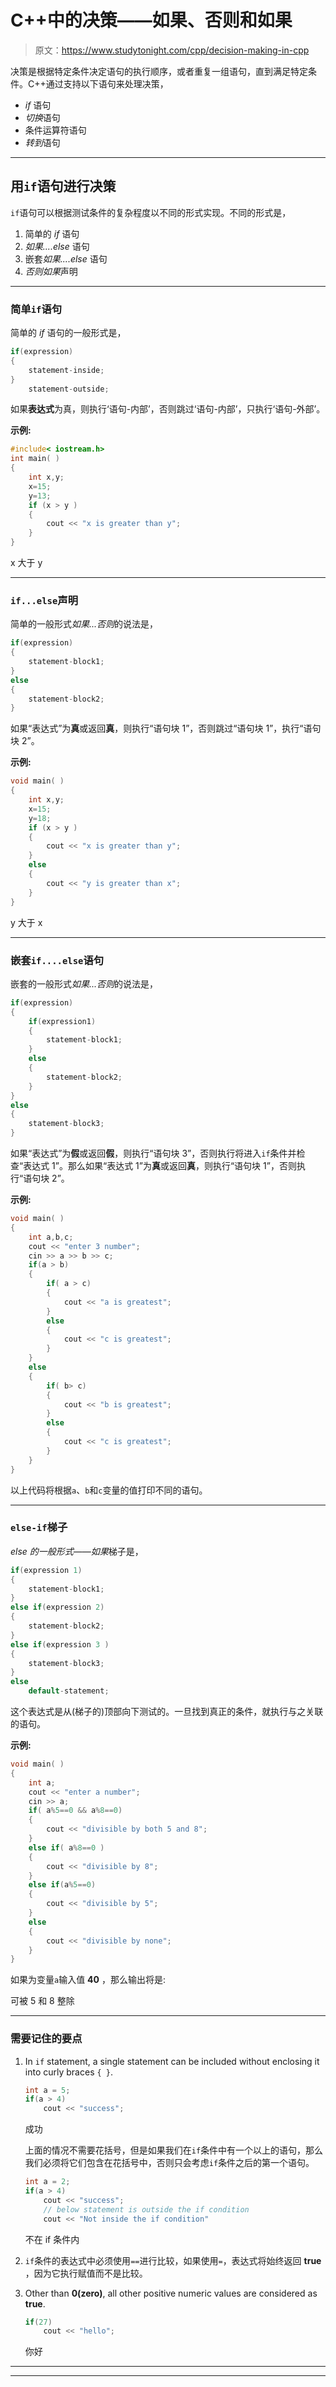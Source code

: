 # C++中的决策——如果、否则和如果

> 原文：<https://www.studytonight.com/cpp/decision-making-in-cpp>

决策是根据特定条件决定语句的执行顺序，或者重复一组语句，直到满足特定条件。C++通过支持以下语句来处理决策，

*   *if* 语句
*   *切换*语句
*   条件运算符语句
*   *转到*语句

* * *

## 用`if`语句进行决策

`if`语句可以根据测试条件的复杂程度以不同的形式实现。不同的形式是，

1.  简单的 *if* 语句
2.  *如果....else* 语句
3.  嵌套*如果....else* 语句
4.  *否则如果*声明

* * *

### 简单`if`语句

简单的 *if* 语句的一般形式是，

```cpp
if(expression)
{
    statement-inside;
}
    statement-outside; 
```

如果**表达式**为真，则执行‘语句-内部’，否则跳过‘语句-内部’，只执行‘语句-外部’。

**示例:**

```cpp
#include< iostream.h>
int main( )
{
    int x,y;
    x=15;
    y=13;
    if (x > y )
    {
        cout << "x is greater than y";
    }
}
```

x 大于 y

* * *

### `if...else`声明

简单的一般形式*如果...否则*的说法是，

```cpp
if(expression)
{
    statement-block1;
}
else
{
    statement-block2;
} 
```

如果“表达式”为**真**或返回**真**，则执行“语句块 1”，否则跳过“语句块 1”，执行“语句块 2”。

**示例:**

```cpp
void main( )
{
    int x,y;
    x=15;
    y=18;
    if (x > y )
    {
        cout << "x is greater than y";
    }
    else
    {
        cout << "y is greater than x";
    }
}
```

y 大于 x

* * *

### 嵌套`if....else`语句

嵌套的一般形式*如果...否则*的说法是，

```cpp
if(expression)
{
    if(expression1)
    {
        statement-block1;
    }
    else 
    {
        statement-block2;
    }
}
else
{
    statement-block3;
}
```

如果“表达式”为**假**或返回**假**，则执行“语句块 3”，否则执行将进入`if`条件并检查“表达式 1”。那么如果“表达式 1”为**真**或返回**真**，则执行“语句块 1”，否则执行“语句块 2”。

**示例:**

```cpp
void main( )
{
    int a,b,c;
    cout << "enter 3 number";
    cin >> a >> b >> c;
    if(a > b)
    {
        if( a > c)
        {
            cout << "a is greatest";
        }
        else 
        {
            cout << "c is greatest";
        }
    }
    else
    {
        if( b> c)
        {
            cout << "b is greatest";
        }
        else
        {
            cout << "c is greatest";
        }
    }
}
```

以上代码将根据`a`、`b`和`c`变量的值打印不同的语句。

* * *

### `else-if`梯子

*else 的一般形式——如果*梯子是，

```cpp
if(expression 1)
{
    statement-block1;
}
else if(expression 2) 
{
    statement-block2;
}
else if(expression 3 ) 
{
    statement-block3;
}
else 
    default-statement;
```

这个表达式是从(梯子的)顶部向下测试的。一旦找到真正的条件，就执行与之关联的语句。

**示例:**

```cpp
void main( )
{
    int a;
    cout << "enter a number";
    cin >> a;
    if( a%5==0 && a%8==0)
    {
        cout << "divisible by both 5 and 8";
    }  
    else if( a%8==0 )
    {
        cout << "divisible by 8";
    }
    else if(a%5==0)
    {
        cout << "divisible by 5";
    }
    else 
    {
        cout << "divisible by none";
    }
}
```

如果为变量`a`输入值 **40** ，那么输出将是:

可被 5 和 8 整除

* * *

### 需要记住的要点

1.  In `if` statement, a single statement can be included without enclosing it into curly braces `{ }`.

    ```cpp
    int a = 5;
    if(a > 4)
        cout << "success"; 
    ```

    成功

    上面的情况不需要花括号，但是如果我们在`if`条件中有一个以上的语句，那么我们必须将它们包含在花括号中，否则只会考虑`if`条件之后的第一个语句。

    ```cpp
    int a = 2;
    if(a > 4)
        cout << "success";
        // below statement is outside the if condition
        cout << "Not inside the if condition" 
    ```

    不在 if 条件内

2.  `if`条件的表达式中必须使用`==`进行比较，如果使用`=`，表达式将始终返回 **true** ，因为它执行赋值而不是比较。
3.  Other than **0(zero)**, all other positive numeric values are considered as **true**.

    ```cpp
    if(27)
        cout << "hello"; 
    ```

    你好

* * *

* * *